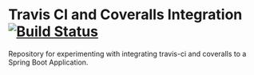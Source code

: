 # Travis CI and Coveralls Integration [![Build Status](https://travis-ci.com/jzheng2017/travis-ci-coveralls-integration-example.svg?branch=master)](https://travis-ci.com/jzheng2017/travis-ci-coveralls-integration-example)
Repository for experimenting with integrating travis-ci and coveralls to a Spring Boot Application.
